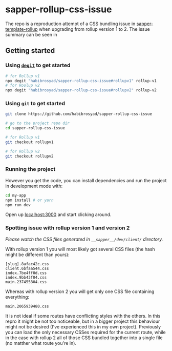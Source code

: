 # sapper-rollup-css-issue

The repo is a reproduction attempt of a CSS bundling issue in [sapper-template-rollup](https://github.com/sveltejs/sapper-template-rollup) when upgrading from rollup version 1 to 2. The issue summary can be seen in 

## Getting started


### Using [`degit`](https://github.com/Rich-Harris/degit) to get started

```bash
# for Rollup v1
npx degit "habibrosyad/sapper-rollup-css-issue#rollupv1" rollup-v1
# for Roolup v2
npx degit "habibrosyad/sapper-rollup-css-issue#rollupv2" rollup-v2
```

### Using `git` to get started
``` bash
git clone https://github.com/habibrosyad/sapper-rollup-css-issue

# go to the project repo dir
cd sapper-rollup-css-issue 

# for Rollup v1
git checkout rollupv1

# for Rollup v2
git checkout rollupv2
```

### Running the project

However you get the code, you can install dependencies and run the project in development mode with:

```bash
cd my-app
npm install # or yarn
npm run dev
```

Open up [localhost:3000](http://localhost:3000) and start clicking around.

### Spotting issue with rollup version 1 and version 2

_Please watch the CSS files generated in `__sapper__/dev/client/` directory._

With rollup version 1 you will most likely got several CSS files (the hash might be different than yours):
```
[slug].8afac42c.css
client.6bfaa544.css
index.7be4ff0d.css
index.9bb43f04.css
main.237455804.css
```

Whereas with rollup version 2 you will get only one CSS file containing everything:
```
main.2065939480.css
```

It is not ideal if some routes have conflicting styles with the others. In this repro it might be not too noticeable, but in a bigger project this behaviour might not be desired (I've experienced this in my own project). Previously you can load the only necessary CSSes required for the current route, while in the case with rollup 2 all of those CSS bundled together into a single file (no matther what route you're in).
